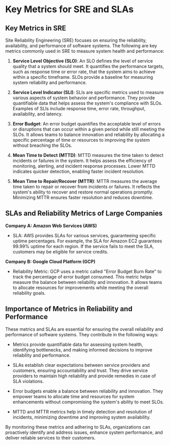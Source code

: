 # Key Metrics for SRE and SLAs

## Key Metrics in SRE

Site Reliability Engineering (SRE) focuses on ensuring the reliability, availability, and performance of software systems. The following are key metrics commonly used in SRE to measure system health and performance:

1. **Service Level Objective (SLO)**: An SLO defines the level of service quality that a system should meet. It quantifies the performance targets, such as response time or error rate, that the system aims to achieve within a specific timeframe. SLOs provide a baseline for measuring system reliability and performance.

2. **Service Level Indicator (SLI)**: SLIs are specific metrics used to measure various aspects of system behavior and performance. They provide quantifiable data that helps assess the system's compliance with SLOs. Examples of SLIs include response time, error rate, throughput, availability, and latency.

3. **Error Budget**: An error budget quantifies the acceptable level of errors or disruptions that can occur within a given period while still meeting the SLOs. It allows teams to balance innovation and reliability by allocating a specific percentage of time or resources to improving the system without breaching the SLOs.

4. **Mean Time to Detect (MTTD)**: MTTD measures the time taken to detect incidents or failures in the system. It helps assess the efficiency of monitoring, alerting, and incident response processes. Lower MTTD indicates quicker detection, enabling faster incident resolution.

5. **Mean Time to Repair/Recover (MTTR)**: MTTR measures the average time taken to repair or recover from incidents or failures. It reflects the system's ability to recover and restore normal operations promptly. Minimizing MTTR ensures faster resolution and reduces downtime.

## SLAs and Reliability Metrics of Large Companies

**Company A: Amazon Web Services (AWS)**

- SLA: AWS provides SLAs for various services, guaranteeing specific uptime percentages. For example, the SLA for Amazon EC2 guarantees 99.99% uptime for each region. If the service fails to meet the SLA, customers may be eligible for service credits.

**Company B: Google Cloud Platform (GCP)**

- Reliability Metric: GCP uses a metric called "Error Budget Burn Rate" to track the percentage of error budget consumed. This metric helps measure the balance between reliability and innovation. It allows teams to allocate resources for improvements while meeting the overall reliability goals.

## Importance of Metrics in Reliability and Performance

These metrics and SLAs are essential for ensuring the overall reliability and performance of software systems. They contribute in the following ways:

- Metrics provide quantifiable data for assessing system health, identifying bottlenecks, and making informed decisions to improve reliability and performance.

- SLAs establish clear expectations between service providers and customers, ensuring accountability and trust. They drive service providers to maintain high reliability and provide remedies in case of SLA violations.

- Error budgets enable a balance between reliability and innovation. They empower teams to allocate time and resources for system enhancements without compromising the system's ability to meet SLOs.

- MTTD and MTTR metrics help in timely detection and resolution of incidents, minimizing downtime and improving system availability.

By monitoring these metrics and adhering to SLAs, organizations can proactively identify and address issues, enhance system performance, and deliver reliable services to their customers.